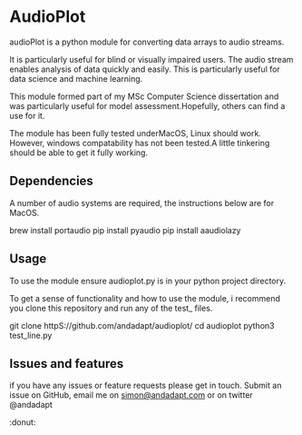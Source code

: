 


# AudioPlot
audioPlot is a python module for converting data arrays to audio streams.

It is particularly useful for blind or visually impaired users. The audio stream enables analysis of data quickly and easily. This is particularly useful for data science and machine learning.

This module formed part of my MSc Computer Science dissertation and was particularly useful for model assessment.Hopefully, others can find a use for it.

The module has been fully tested underMacOS, Linux should work. However, windows compatability has not been tested.A little tinkering should be able to get it fully working.


## Dependencies
A number of audio systems are required, the instructions below are for MacOS.

brew install portaudio
pip install pyaudio
pip install aaudiolazy

## Usage

To use the module ensure audioplot.py is in your python project directory.

To get a sense of functionality and how to use the module, i recommend you clone this repository and run any of the test_ files.

git clone httpS://github.com/andadapt/audioplot/
cd audioplot
python3 test_line.py

## Issues and features

if you have any issues or feature requests please get in touch. Submit an issue on GitHub, email me on simon@andadapt.com or on twitter @andadapt

:donut:
